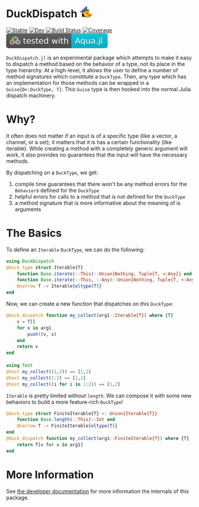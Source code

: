 # DuckDispatch <img src="docs\assests\DDTRANSPARENT.png" alt="Duck Dispatch logo" height="30"/>

[![Stable](https://img.shields.io/badge/docs-stable-blue.svg)](https://mrufsvold.github.io/DuckDispatch.jl/stable/)
[![Dev](https://img.shields.io/badge/docs-dev-blue.svg)](https://mrufsvold.github.io/DuckDispatch.jl/dev/)
[![Build Status](https://github.com/mrufsvold/DuckDispatch.jl/actions/workflows/CI.yml/badge.svg?branch=master)](https://github.com/mrufsvold/DuckDispatch.jl/actions/workflows/CI.yml?query=branch%3Amaster)
[![Coverage](https://codecov.io/gh/mrufsvold/DuckDispatch.jl/branch/master/graph/badge.svg)](https://codecov.io/gh/mrufsvold/DuckDispatch.jl)
[![Aqua](https://raw.githubusercontent.com/JuliaTesting/Aqua.jl/master/badge.svg)](https://github.com/JuliaTesting/Aqua.jl)



`DuckDispatch.jl` is an experimental package which attempts to make it easy to dispatch a method based on the behavior of a type, not its place in the type hierarchy. At a high-level, it allows the user to define a number of method signatures which constitute a `DuckType`. Then, any type which has an implementation for those methods can be wrapped in a `Guise{D<:DuckType, T}`. This `Guise` type is then hooked into the normal Julia dispatch machinery.

# Why?
It often does not matter if an input is of a specific type (like a vector, a channel, or a set); it matters that it is has a certain functionality (like iterable). While creating a method with a completely generic argument will work, it also provides no guarantees that the input will have the necessary methods.

By dispatching on a `DuckType`, we get:
1) compile time guarantees that there won't be any method errors for the `Behavior`s defined for the `DuckType`
2) helpful errors for calls to a method that is not defined for the `DuckType`
3) a method signature that is more informative about the meaning of is arguments

# The Basics
To define an `Iterable` `DuckType`, we can do the following:

```julia
using DuckDispatch
@duck_type struct Iterable{T}
    function Base.iterate(::This)::Union{Nothing, Tuple{T, <:Any}} end
    function Base.iterate(::This, ::Any)::Union{Nothing, Tuple{T, <:Any}} end
    @narrow T -> Iterable{eltype(T)}
end
```

Now, we can create a new function that dispatches on this `DuckType`:
```julia
@duck_dispatch function my_collect(arg1::Iterable{T}) where {T}
    v = T[]
    for x in arg1
        push!(v, x)
    end
    return v
end

using Test
@test my_collect((1,2)) == [1,2]
@test my_collect(1:2) == [1,2]
@test my_collect((i for i in 1:2)) == [1,2]
```

`Iterable` is pretty limited without `length`. We can compose it with some new behaviors to build a more feature-rich `DuckType`!

```julia
@duck_type struct FiniteIterable{T} <: Union{Iterable{T}}
    function Base.length(::This)::Int end
    @narrow T -> FiniteIterable{eltype(T)}
end
@duck_dispatch function my_collect(arg1::FiniteIterable{T}) where {T}
    return T[x for x in arg1]
end
```

# More Information
See [the developer documentation](./docs/src/developer_docs.md) for more information the internals of this package.

